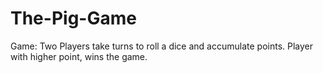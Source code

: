 # The-Pig-Game
Game: Two Players take turns to roll a dice and accumulate points. Player with higher point, wins the game.
